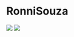 # RonniSouza


<img src="{https://img.shields.io/badge/JavaScript-323330?style=for-the-badge&logo=javascript&logoColor=F7DF1E}" />

<img src="{https://img.shields.io/badge/JavaScript-323330?style=for-the-badge&logo=javascript&logoColor=F7DF1E}" />
